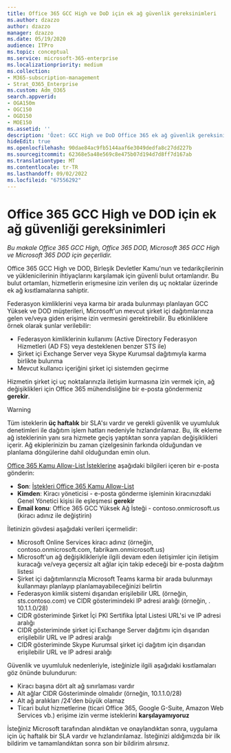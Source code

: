 ```yaml
---
title: Office 365 GCC High ve DoD için ek ağ güvenlik gereksinimleri
ms.author: dzazzo
author: dzazzo
manager: dzazzo
ms.date: 05/19/2020
audience: ITPro
ms.topic: conceptual
ms.service: microsoft-365-enterprise
ms.localizationpriority: medium
ms.collection:
- M365-subscription-management
- Strat_O365_Enterprise
ms.custom: Adm_O365
search.appverid:
- OGA150m
- OGC150
- OGD150
- MOE150
ms.assetid: ''
description: 'Özet: GCC High ve DoD Office 365 ek ağ güvenlik gereksinimleri vardır'
hideEdit: true
ms.openlocfilehash: 90dae84ac9fb5144aaf6e3049dedfa8c27dd227b
ms.sourcegitcommit: 62368e5a48e569c8e475b07d194d7d8ff7d167ab
ms.translationtype: MT
ms.contentlocale: tr-TR
ms.lasthandoff: 09/02/2022
ms.locfileid: "67556292"
---
```

# <a name="additional-network-security-requirements-for-office-365-gcc-high-and-dod"></a>Office 365 GCC High ve DOD için ek ağ güvenliği gereksinimleri

*Bu makale Office 365 GCC High, Office 365 DOD, Microsoft 365 GCC High ve Microsoft 365 DOD için geçerlidir.*

Office 365 GCC High ve DOD, Birleşik Devletler Kamu'nun ve tedarikçilerinin ve yüklenicilerinin ihtiyaçlarını karşılamak için güvenli bulut ortamlarıdır.  Bu bulut ortamları, hizmetlerin erişmesine izin verilen dış uç noktalar üzerinde ek ağ kısıtlamalarına sahiptir.

Federasyon kimliklerini veya karma bir arada bulunmayı planlayan GCC Yüksek ve DOD müşterileri, Microsoft'un mevcut şirket içi dağıtımlarınıza gelen ve/veya giden erişime izin vermesini gerektirebilir.  Bu etkinliklere örnek olarak şunlar verilebilir:

* Federasyon kimliklerinin kullanımı (Active Directory Federasyon Hizmetleri (AD FS) veya desteklenen benzer STS ile)
* Şirket içi Exchange Server veya Skype Kurumsal dağıtımıyla karma birlikte bulunma
* Mevcut kullanıcı içeriğini şirket içi sistemden geçirme

Hizmetin şirket içi uç noktalarınızla iletişim kurmasına izin vermek için, ağ değişiklikleri için Office 365 mühendisliğine bir e-posta göndermeniz **gerekir**.

> [!WARNING]
> Tüm isteklerin **üç haftalık** bir SLA'sı vardır ve gerekli güvenlik ve uyumluluk denetimleri ile dağıtım işlem hatları nedeniyle hızlandırılamaz.  Bu, ilk ekleme ağ isteklerinin yanı sıra hizmete geçiş yaptıktan sonra yapılan değişiklikleri içerir.  Ağ ekiplerinizin bu zaman çizelgesinin farkında olduğundan ve planlama döngülerine dahil olduğundan emin olun.

[Office 365 Kamu Allow-List İsteklerine](mailto:o365gwlt@microsoft.com) aşağıdaki bilgileri içeren bir e-posta gönderin:

* **Son**: [İstekleri Office 365 Kamu Allow-List](mailto:o365gwlt@microsoft.com)
* **Kimden**: Kiracı yöneticisi - e-posta gönderme işleminin kiracınızdaki Genel Yönetici kişisi ile eşleşmesi **gerekir**
* **Email konu**: Office 365 GCC Yüksek Ağ İsteği - contoso.onmicrosoft.us (kiracı adınız ile değiştirin)

İletinizin gövdesi aşağıdaki verileri içermelidir:

* Microsoft Online Services kiracı adınız (örneğin, contoso.onmicrosoft.com, fabrikam.onmicrosoft.us)
* Microsoft'un ağ değişiklikleriyle ilgili devam eden iletişimler için iletişim kuracağı ve/veya geçersiz alt ağlar için takip edeceği bir e-posta dağıtım listesi
* Şirket içi dağıtımlarınızla Microsoft Teams karma bir arada bulunmayı kullanmayı planlayıp planlamayabileceğinizi belirtin
* Federasyon kimlik sistemi dışarıdan erişilebilir URL (örneğin, sts.contoso.com) ve CIDR gösterimindeki IP adresi aralığı (örneğin, . 10.1.1.0/28)
* CIDR gösteriminde Şirket İçi PKI Sertifika İptal Listesi URL'si ve IP adresi aralığı
* CIDR gösteriminde şirket içi Exchange Server dağıtımı için dışarıdan erişilebilir URL ve IP adresi aralığı
* CIDR gösteriminde Skype Kurumsal şirket içi dağıtım için dışarıdan erişilebilir URL ve IP adresi aralığı

Güvenlik ve uyumluluk nedenleriyle, isteğinizle ilgili aşağıdaki kısıtlamaları göz önünde bulundurun:

* Kiracı başına dört alt ağ sınırlaması vardır
* Alt ağlar CIDR Gösteriminde olmalıdır (örneğin, 10.1.1.0/28)
* Alt ağ aralıkları /24'den büyük olamaz
* Ticari bulut hizmetlerine (ticari Office 365, Google G-Suite, Amazon Web Services vb.) erişime izin verme isteklerini **karşılayamıyoruz**

İsteğiniz Microsoft tarafından alındıktan ve onaylandıktan sonra, uygulama için üç haftalık bir SLA vardır ve hızlandırılamaz.  İsteğinizi aldığımızda bir ilk bildirim ve tamamlandıktan sonra son bir bildirim alırsınız.
